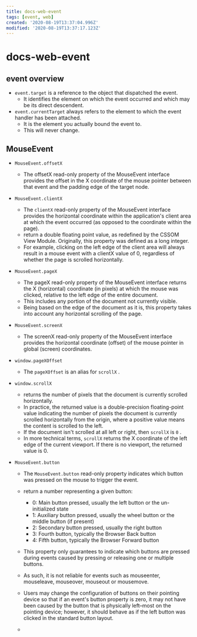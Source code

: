 ```yaml
---
title: docs-web-event
tags: [event, web]
created: '2020-08-19T13:37:04.996Z'
modified: '2020-08-19T13:37:17.123Z'
---
```


# docs-web-event

## event overview

- `event.target` is a reference to the object that dispatched the event. 
  - It identifies the element on which the event occurred and which may be its direct descendent.
- `event.currentTarget` always refers to the element to which the event handler has been attached. 
  - It is the element you actually bound the event to. 
  - This will never change.

## MouseEvent

- `MouseEvent.offsetX`
  - The offsetX read-only property of the MouseEvent interface provides the offset in the X coordinate of the mouse pointer between that event and the padding edge of the target node. 

- `MouseEvent.clientX`
  - The `clientX` read-only property of the MouseEvent interface provides the horizontal coordinate within the application's client area at which the event occurred (as opposed to the coordinate within the page).
  - return a double floating point value, as redefined by the CSSOM View Module. Originally, this property was defined as a long integer.
  - For example, clicking on the left edge of the client area will always result in a mouse event with a clientX value of 0, regardless of whether the page is scrolled horizontally.

- `MouseEvent.pageX`
  - The pageX read-only property of the MouseEvent interface returns the X (horizontal) coordinate (in pixels) at which the mouse was clicked, relative to the left edge of the entire document. 
  - This includes any portion of the document not currently visible.
  - Being based on the edge of the document as it is, this property takes into account any horizontal scrolling of the page. 

- `MouseEvent.screenX`
  - The screenX read-only property of the MouseEvent interface provides the horizontal coordinate (offset) of the mouse pointer in global (screen) coordinates.

- `window.pageXOffset`
  - The `pageXOffset` is an alias for `scrollX` .
- `window.scrollX`
  - returns the number of pixels that the document is currently scrolled horizontally. 
  - In practice, the returned value is a double-precision floating-point value indicating the number of pixels the document is currently scrolled horizontally from the origin, where a positive value means the content is scrolled to the left.
  - If the document isn't scrolled at all left or right, then `scrollX` is `0` .
  - In more technical terms, `scrollX` returns the X coordinate of the left edge of the current viewport. If there is no viewport, the returned value is 0.

- `MouseEvent.button`
  - The `MouseEvent.button` read-only property indicates which button was pressed on the mouse to trigger the event.
  - return a number representing a given button:
    - 0: Main button pressed, usually the left button or the un-initialized state
    - 1: Auxiliary button pressed, usually the wheel button or the middle button (if present)
    - 2: Secondary button pressed, usually the right button
    - 3: Fourth button, typically the Browser Back button
    - 4: Fifth button, typically the Browser Forward button
  - This property only guarantees to indicate which buttons are pressed during events caused by pressing or releasing one or multiple buttons. 
  - As such, it is not reliable for events such as mouseenter, mouseleave, mouseover, mouseout or mousemove.
  - Users may change the configuration of buttons on their pointing device so that if an event's button property is zero, it may not have been caused by the button that is physically left–most on the pointing device; however, it should behave as if the left button was clicked in the standard button layout.

  - 
